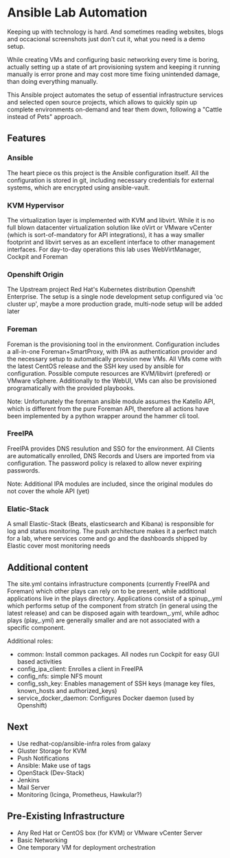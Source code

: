 # Ansible Lab Automation
Keeping up with technology is hard. And sometimes reading websites, blogs and occacional screenshots just don't cut it, what you need is a demo setup.

While creating VMs and configuring basic networking every time is boring, actually setting up a state of art provisioning system and keeping it running manually is error prone and may cost more time fixing unintended damage, than doing everything manually.

This Ansible project automates the setup of essential infrastructure services and selected open source projects, which allows to quickly spin up complete environments on-demand and tear them down, following a "Cattle instead of Pets" approach.

## Features
### Ansible
The heart piece os this project is the Ansible configuration itself. All the configuration is stored in git, including necessary credentials for external systems, which are encrypted using ansible-vault.  

### KVM Hypervisor
The virtualization layer is implemented with KVM and libvirt. While it is no full blown datacenter virtualization solution like oVirt or VMware vCenter (which is sort-of-mandatory for API integrations), it has a way smaller footprint and libvirt serves as an excellent interface to other management interfaces. For day-to-day operations this lab uses WebVirtManager, Cockpit and Foreman

### Openshift Origin
The Upstream project Red Hat's Kubernetes distribution Openshift Enterprise. The setup is a single node development setup configured via 'oc cluster up', maybe a more production grade, multi-node setup will be added later

### Foreman
Foreman is the provisioning tool in the environment. Configuration includes a all-in-one Foreman+SmartProxy, with IPA as authentication provider and the necessary setup to automatically provsion new VMs. All VMs come with the latest CentOS release and the SSH key used by ansible for configuration. Possible compute resources are KVM/libvirt (prefered) or VMware vSphere. Additionally to the WebUI, VMs can also be provisioned programatically with the provided playbooks.

Note: Unfortunately the foreman ansible module assumes the Katello API, which is different from the pure Foreman API, therefore all actions have been implemented by a python wrapper around the hammer cli tool.

### FreeIPA
FreeIPA provides DNS resulution and SSO for the environment. All Clients are automatically enrolled, DNS Records and Users are imported from via configuration. The password policy is relaxed to allow never expiring passwords.

Note: Additional IPA modules are included, since the original modules do not cover the whole API (yet)

### Elatic-Stack
A small Elastic-Stack (Beats, elasticsearch and Kibana) is responsible for log and status monitoring. The push architecture makes it a perfect match for a lab, where services come and go and the dashboards shipped by Elastic cover most monitoring needs

## Additional content
The site.yml contains infrastructure components (currently FreeIPA and Foreman) which other plays can rely on to be present, while additional applications live in the plays directory. Applications consist of a spinup_<name>.yml which performs setup of the component from stratch (in general using the latest release) and can be disposed again with teardown_<name>.yml, while adhoc plays (play_<name>.yml) are generally smaller and are not associated with a specific component.

Additional roles:
- common: Install common packages.
  All nodes run Cockpit for easy GUI based activities 
- config_ipa_client: Enrolles a client in FreeIPA
- config_nfs: simple NFS mount
- config_ssh_key: Enables management of SSH keys (manage key files, known_hosts and authorized_keys) 
- service_docker_daemon: Configures Docker daemon (used by Openshift)


## Next
* Use redhat-cop/ansible-infra roles from galaxy
* Gluster Storage for KVM
* Push Notifications
* Ansible: Make use of tags
* OpenStack (Dev-Stack)
* Jenkins
* Mail Server
* Monitoring (Icinga, Prometheus, Hawkular?)

## Pre-Existing Infrastructure
* Any Red Hat or CentOS box (for KVM) or VMware vCenter Server
* Basic Networking 
* One temporary VM for deployment orchestration
